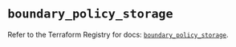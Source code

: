 # `boundary_policy_storage`

Refer to the Terraform Registry for docs: [`boundary_policy_storage`](https://registry.terraform.io/providers/hashicorp/boundary/1.1.14/docs/resources/policy_storage).
